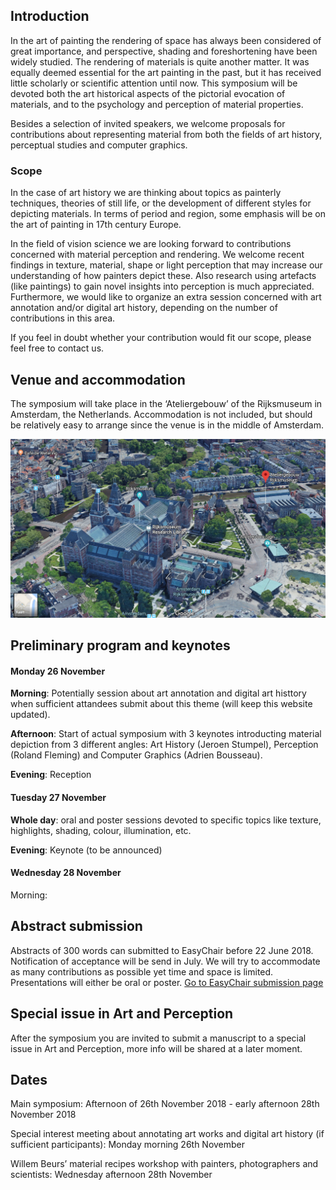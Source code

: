 ## Introduction
In the art of painting the rendering of space has always been considered of great importance, and perspective, shading and foreshortening have been widely studied. The rendering of materials is quite another matter. It was equally deemed essential for the art painting in the past, but it has received little scholarly or scientific attention until now. This symposium will be devoted both the art historical aspects of the pictorial evocation of materials, and to the psychology and perception of material properties.

Besides a selection of invited speakers, we welcome proposals for contributions about representing material from both the fields of art history, perceptual studies and computer graphics. 

### Scope

In the case of art history we are thinking about topics as painterly techniques, theories of still life, or the development of different styles for depicting materials. In terms of period and region, some emphasis will be on the art of painting in 17th century Europe. 

In the field of vision science we are looking forward to contributions concerned with material perception and rendering. We welcome recent findings in texture, material, shape or light perception that may increase our understanding of how painters depict these. Also research using artefacts (like paintings) to gain novel insights into perception is much appreciated.  Furthermore, we would like to organize an extra session concerned with art annotation and/or digital art history, depending on the number of contributions in this area.

If you feel in doubt whether your contribution would fit our scope, please feel free to contact us. 


## Venue and accommodation
The symposium will take place in the ‘Ateliergebouw’ of the Rijksmuseum in Amsterdam, the Netherlands. Accommodation is not included, but should be relatively easy to arrange since the venue is in the middle of Amsterdam. 

![Atelier gebouw](/images/google3dSmall.png)

## Preliminary program and keynotes

#### Monday 26 November
**Morning**: Potentially session about art annotation and digital art histtory when sufficient attandees submit about this theme (will keep this website updated).

**Afternoon**: Start of actual symposium with 3 keynotes introducting material depiction from 3 different angles: Art History (Jeroen Stumpel), Perception (Roland Fleming) and Computer Graphics (Adrien Bousseau). 

**Evening**: Reception

#### Tuesday 27 November
**Whole day**: oral and poster sessions devoted to specific topics like texture, highlights, shading, colour, illumination, etc.

**Evening**: Keynote (to be announced)

#### Wednesday 28 November
Morning: 

## Abstract submission
Abstracts of 300 words can submitted to EasyChair before 22 June 2018. Notification of acceptance will be send in July.  We will try to accommodate as many contributions as possible yet time and space is limited. Presentations will either be oral or poster. 
[Go to EasyChair submission page](https://easychair.org/conferences/?conf=tsot2018)


## Special issue in Art and Perception
After the symposium you are invited to submit a manuscript to a special issue in Art and Perception, more info will be shared at a later moment.

## Dates
Main symposium:
Afternoon of 26th November 2018 - early afternoon 28th November 2018

Special interest meeting about annotating art works and digital art history (if sufficient participants): Monday morning 26th November

Willem Beurs’ material recipes workshop with painters, photographers and scientists: Wednesday afternoon 28th November
